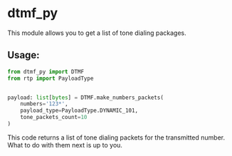 # dtmf_py

This module allows you to get a list of tone dialing packages.

## Usage:

```python
from dtmf_py import DTMF
from rtp import PayloadType


payload: list[bytes] = DTMF.make_numbers_packets(
    numbers='123*',
    payload_type=PayloadType.DYNAMIC_101,
    tone_packets_count=10
)
```
This code returns a list of tone dialing packets for the transmitted number. 
<br/>What to do with them next is up to you.